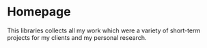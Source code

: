 # Homepage
This libraries collects all my work which were a variety of short-term projects for my clients and my personal research.
